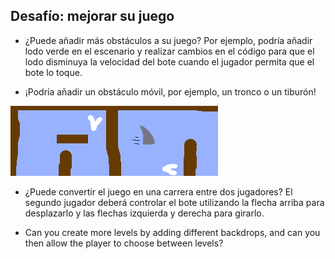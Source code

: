 ## Desafío: mejorar su juego

- ¿Puede añadir más obstáculos a su juego? Por ejemplo, podría añadir lodo verde en el escenario y realizar cambios en el código para que el lodo disminuya la velocidad del bote cuando el jugador permita que el bote lo toque.

- ¡Podría añadir un obstáculo móvil, por ejemplo, un tronco o un tiburón!

![captura de pantalla](images/boat-obstacles.png)

- ¿Puede convertir el juego en una carrera entre dos jugadores? El segundo jugador deberá controlar el bote utilizando la flecha arriba para desplazarlo y las flechas izquierda y derecha para girarlo.

- Can you create more levels by adding different backdrops, and can you then allow the player to choose between levels?
